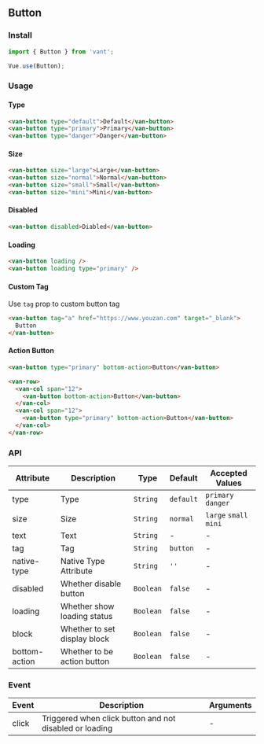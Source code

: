 ## Button

### Install
``` javascript
import { Button } from 'vant';

Vue.use(Button);
```

### Usage

#### Type

```html
<van-button type="default">Default</van-button>
<van-button type="primary">Primary</van-button>
<van-button type="danger">Danger</van-button>
```

#### Size

```html 
<van-button size="large">Large</van-button>
<van-button size="normal">Normal</van-button>
<van-button size="small">Small</van-button>
<van-button size="mini">Mini</van-button>
```

#### Disabled

```html
<van-button disabled>Diabled</van-button>
```

#### Loading

```html 
<van-button loading />
<van-button loading type="primary" />
```

#### Custom Tag
Use `tag` prop to custom button tag

```html 
<van-button tag="a" href="https://www.youzan.com" target="_blank">
  Button
</van-button>
```

#### Action Button

```html 
<van-button type="primary" bottom-action>Button</van-button>

<van-row>
  <van-col span="12">
    <van-button bottom-action>Button</van-button>
  </van-col>
  <van-col span="12">
    <van-button type="primary" bottom-action>Button</van-button>
  </van-col>
</van-row>
```

### API

| Attribute | Description | Type | Default | Accepted Values |
|-----------|-----------|-----------|-------------|-------------|
| type | Type | `String` | `default` | `primary` `danger` |
| size | Size | `String` | `normal` | `large` `small` `mini` |
| text | Text | `String` | - | - |
| tag | Tag | `String` | `button` | - |
| native-type | Native Type Attribute | `String` | `''` | - |
| disabled | Whether disable button | `Boolean` | `false` | - |
| loading | Whether show loading status | `Boolean` | `false` | - |
| block | Whether to set display block | `Boolean` | `false` | - |
| bottom-action | Whether to be action button | `Boolean` | `false` | - |

### Event

| Event | Description | Arguments |
|-----------|-----------|-----------|
| click | Triggered when click button and not disabled or loading | - |
